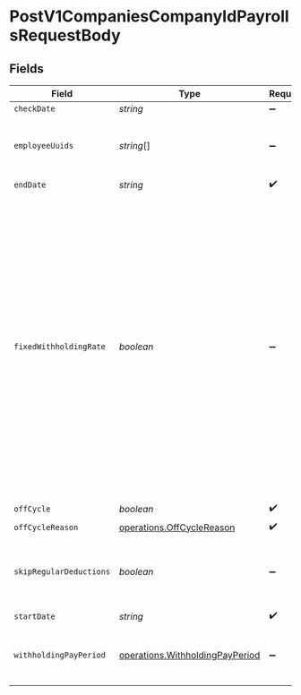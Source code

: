 # PostV1CompaniesCompanyIdPayrollsRequestBody


## Fields

| Field                                                                                                                                                                                                                                                                                           | Type                                                                                                                                                                                                                                                                                            | Required                                                                                                                                                                                                                                                                                        | Description                                                                                                                                                                                                                                                                                     |
| ----------------------------------------------------------------------------------------------------------------------------------------------------------------------------------------------------------------------------------------------------------------------------------------------- | ----------------------------------------------------------------------------------------------------------------------------------------------------------------------------------------------------------------------------------------------------------------------------------------------- | ----------------------------------------------------------------------------------------------------------------------------------------------------------------------------------------------------------------------------------------------------------------------------------------------- | ----------------------------------------------------------------------------------------------------------------------------------------------------------------------------------------------------------------------------------------------------------------------------------------------- |
| `checkDate`                                                                                                                                                                                                                                                                                     | *string*                                                                                                                                                                                                                                                                                        | :heavy_minus_sign:                                                                                                                                                                                                                                                                              | N/A                                                                                                                                                                                                                                                                                             |
| `employeeUuids`                                                                                                                                                                                                                                                                                 | *string*[]                                                                                                                                                                                                                                                                                      | :heavy_minus_sign:                                                                                                                                                                                                                                                                              | A list of employee uuids to include on the payroll.                                                                                                                                                                                                                                             |
| `endDate`                                                                                                                                                                                                                                                                                       | *string*                                                                                                                                                                                                                                                                                        | :heavy_check_mark:                                                                                                                                                                                                                                                                              | N/A                                                                                                                                                                                                                                                                                             |
| `fixedWithholdingRate`                                                                                                                                                                                                                                                                          | *boolean*                                                                                                                                                                                                                                                                                       | :heavy_minus_sign:                                                                                                                                                                                                                                                                              | Enable taxes to be withheld at the IRS's required rate of 22% for federal income taxes. State income taxes will be taxed at the state's supplemental tax rate. Otherwise, we'll sum the entirety of the employee's wages and withhold taxes on the entire amount at the rate for regular wages. |
| `offCycle`                                                                                                                                                                                                                                                                                      | *boolean*                                                                                                                                                                                                                                                                                       | :heavy_check_mark:                                                                                                                                                                                                                                                                              | N/A                                                                                                                                                                                                                                                                                             |
| `offCycleReason`                                                                                                                                                                                                                                                                                | [operations.OffCycleReason](../../../sdk/models/operations/offcyclereason.md)                                                                                                                                                                                                                   | :heavy_check_mark:                                                                                                                                                                                                                                                                              | N/A                                                                                                                                                                                                                                                                                             |
| `skipRegularDeductions`                                                                                                                                                                                                                                                                         | *boolean*                                                                                                                                                                                                                                                                                       | :heavy_minus_sign:                                                                                                                                                                                                                                                                              | Block regular deductions and contributions for this payroll.                                                                                                                                                                                                                                    |
| `startDate`                                                                                                                                                                                                                                                                                     | *string*                                                                                                                                                                                                                                                                                        | :heavy_check_mark:                                                                                                                                                                                                                                                                              | N/A                                                                                                                                                                                                                                                                                             |
| `withholdingPayPeriod`                                                                                                                                                                                                                                                                          | [operations.WithholdingPayPeriod](../../../sdk/models/operations/withholdingpayperiod.md)                                                                                                                                                                                                       | :heavy_minus_sign:                                                                                                                                                                                                                                                                              | The payment schedule tax rate the payroll is based on                                                                                                                                                                                                                                           |
